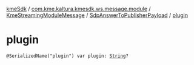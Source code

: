 [kmeSdk](../../../index.md) / [com.kme.kaltura.kmesdk.ws.message.module](../../index.md) / [KmeStreamingModuleMessage](../index.md) / [SdpAnswerToPublisherPayload](index.md) / [plugin](./plugin.md)

# plugin

`@SerializedName("plugin") var plugin: `[`String`](https://kotlinlang.org/api/latest/jvm/stdlib/kotlin/-string/index.html)`?`